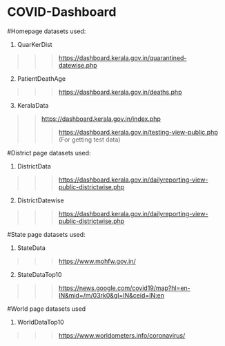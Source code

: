 # COVID-Dashboard
#Homepage datasets used:
1. QuarKerDist
>>> https://dashboard.kerala.gov.in/quarantined-datewise.php
2. PatientDeathAge
>>> https://dashboard.kerala.gov.in/deaths.php
3. KeralaData
>> https://dashboard.kerala.gov.in/index.php
>>> https://dashboard.kerala.gov.in/testing-view-public.php (For getting test data)

#District page datasets used:
1. DistrictData 
>>> https://dashboard.kerala.gov.in/dailyreporting-view-public-districtwise.php
2. DistrictDatewise
>>> https://dashboard.kerala.gov.in/dailyreporting-view-public-districtwise.php

#State page datasets used:
1. StateData
>>> https://www.mohfw.gov.in/
2. StateDataTop10
>>> https://news.google.com/covid19/map?hl=en-IN&mid=/m/03rk0&gl=IN&ceid=IN:en

#World page datasets used
1. WorldDataTop10
>>> https://www.worldometers.info/coronavirus/
